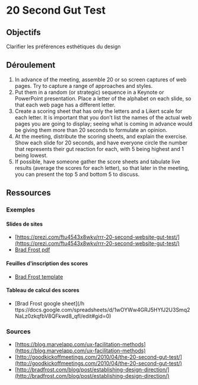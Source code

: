 # 20 Second Gut Test

## Objectifs

Clarifier les préférences esthétiques du design

## Déroulement

1. In advance of the meeting, assemble 20 or so screen captures of web pages. Try to capture a range of approaches and styles.
2. Put them in a random \(or strategic\) sequence in a Keynote or PowerPoint presentation. Place a letter of the alphabet on each slide, so that each web page has a different letter.
3. Create a scoring sheet that has only the letters and a Likert scale for each letter. It is important that you don’t list the names of the actual web pages you are going to display; seeing what is coming in advance would be giving them more than 20 seconds to formulate an opinion.
4. At the meeting, distribute the scoring sheets, and explain the exercise. Show each slide for 20 seconds, and have everyone circle the number that represents their gut reaction for each, with 5 being highest and 1 being lowest.
5. If possible, have someone gather the score sheets and tabulate live results \(average the scores for each letter\), so that later in the meeting, you can present the top 5 and bottom 5 to discuss.

## Ressources

### Exemples

#### Slides de sites

* [https://prezi.com/ftu4543x8wkv/rrr-20-second-website-gut-test/](https://prezi.com/ftu4543x8wkv/rrr-20-second-website-gut-test/)
* [Brad Frost pdf](https://docs.google.com/file/d/0B5UZeZXuRtBCY1RSYkxMbzAzSzA/edit)

#### Feuilles d'inscription des scores

* [Brad Frost template](https://docs.google.com/document/d/1gFYDqVfjG5oJW9LsoNNIa6nl3JG0vuQTRVpwB17QeMo/edit)

#### Tableau de calcul des scores

* [Brad Frost google sheet](/h ttps://docs.google.com/spreadsheets/d/1wOYWw4GRJ5HYfJ2U3Smq2NaLz0zkqfbV8QFkwd8_qfI/edit#gid=0)

### Sources

* [https://blog.marvelapp.com/ux-facilitation-methods](https://blog.marvelapp.com/ux-facilitation-methods)
* [http://goodkickoffmeetings.com/2010/04/the-20-second-gut-test/](http://goodkickoffmeetings.com/2010/04/the-20-second-gut-test/)
* [http://bradfrost.com/blog/post/establishing-design-direction/](http://bradfrost.com/blog/post/establishing-design-direction/)



